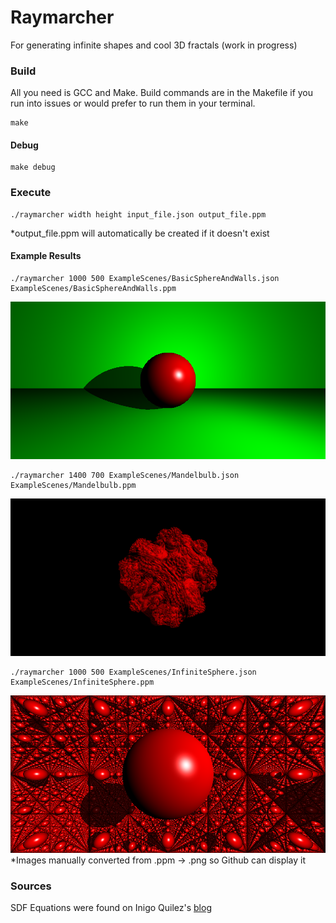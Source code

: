 # Raymarcher
For generating infinite shapes and cool 3D fractals (work in progress)

### Build
All you need is GCC and Make. Build commands are in the Makefile if you run into issues or would prefer to run them in your terminal.
```
make
```
#### Debug
```
make debug
```

### Execute
```
./raymarcher width height input_file.json output_file.ppm
```
*output_file.ppm will automatically be created if it doesn't exist

#### Example Results
```
./raymarcher 1000 500 ExampleScenes/BasicSphereAndWalls.json ExampleScenes/BasicSphereAndWalls.ppm
```
![](ExampleScenes/BasicSphereAndWalls.png)

```
./raymarcher 1400 700 ExampleScenes/Mandelbulb.json ExampleScenes/Mandelbulb.ppm
```
![](ExampleScenes/Mandelbulb.png)

```
./raymarcher 1000 500 ExampleScenes/InfiniteSphere.json ExampleScenes/InfiniteSphere.ppm
```
![](ExampleScenes/InfiniteSphere.png)
*Images manually converted from .ppm -> .png so Github can display it

### Sources
SDF Equations were found on Inigo Quilez's [blog](https://iquilezles.org/)